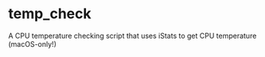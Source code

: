 # temp_check
A CPU temperature checking script that uses iStats to get CPU temperature (macOS-only!)
